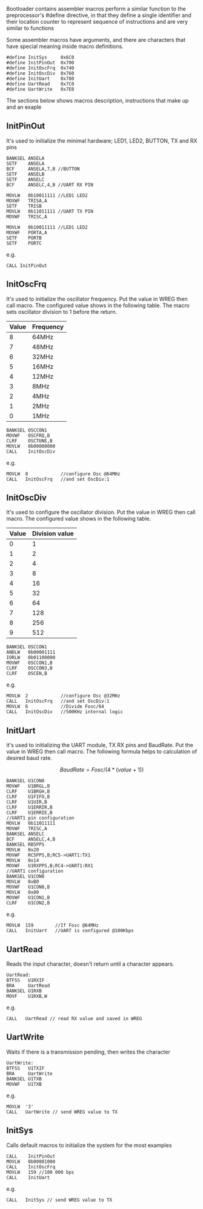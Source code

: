 Bootloader contains assembler macros perform a similar function to the preprocessor's #define directive, in that 
they define a single identifier and their location counter to represent sequence of instructions and are very similar to functions 

Some assembler macros have arguments, and there are characters that have special meaning inside macro definitions.
```
#define InitSys	    0x6C0
#define InitPinOut  0x700
#define InitOscFrq  0x740
#define InitOscDiv  0x760
#define InitUart    0x780
#define UartRead    0x7C0
#define UartWrite   0x7E0
```

The sections below shows macros description, instructions that make up and an exaple
## InitPinOut
It's used to initialize the minimal hardware; LED1, LED2, BUTTON, TX and RX pins

    BANKSEL ANSELA
    SETF    ANSELA
    BCF     ANSELA,7,B //BUTTON
    SETF    ANSELB
    SETF    ANSELC
    BCF     ANSELC,4,B //UART RX PIN
    
    MOVLW   0b10011111 //LED1 LED2
    MOVWF   TRISA,A
    SETF    TRISB
    MOVLW   0b11011111 //UART TX PIN
    MOVWF   TRISC,A
    
    MOVLW   0b10011111 //LED1 LED2
    MOVWF   PORTA,A
    SETF    PORTB
    SETF    PORTC

e.g.
```
CALL InitPinOut
```
## InitOscFrq
It's used to initialize the oscillator frequency. Put the value in WREG then call macro. The configured value shows in the following table. The macro sets oscillator division to 1 before the return.

| Value | Frequency |
| --- | --- |
| 8 | 64MHz |
| 7 | 48MHz |
| 6 | 32MHz |
| 5 | 16MHz |
| 4 | 12MHz |
| 3 | 8MHz |
| 2 | 4MHz |
| 1 | 2MHz |
| 0 | 1MHz |

    BANKSEL OSCCON1
    MOVWF   OSCFRQ,B
    CLRF    OSCTUNE,B
    MOVLW   0b00000000
    CALL    InitOscDiv
e.g.
```
MOVLW  8            //configure Osc @64MHz
CALL   InitOscFrq   //and set OscDiv:1
```

## InitOscDiv
It's used to configure the oscillator division. Put the value in WREG then call macro. The configured value shows in the following table.

| Value | Division value |
| --- | --- |
| 0 | 1 |
| 1 | 2 |
| 2 | 4 |
| 3 | 8 |
| 4 | 16 |
| 5 | 32 |
| 6 | 64 |
| 7 | 128 |
| 8 | 256 |
| 9 | 512 |


    BANKSEL OSCCON1
    ANDLW   0b00001111
    IORLW   0b01100000
    MOVWF   OSCCON1,B
    CLRF    OSCCON3,B
    CLRF    OSCEN,B

e.g.
```
MOVLW  2            //configure Osc @32MHz
CALL   InitOscFrq   //and set OscDiv:1
MOVLW  6            //Divide Fosc/64
CALL   InitOscDiv   //500KHz internal logic
```
## InitUart
it's used to initializing the UART module, TX RX pins and BaudRate. Put the value in WREG then call macro. The following formula helps to calculation of desired baud rate.

```math
BaudRate=Fosc/(4*(value+1))
```

    BANKSEL U1CON0
    MOVWF   U1BRGL,B
    CLRF    U1BRGH,B
    CLRF    U1FIFO,B
    CLRF    U1UIR,B
    CLRF    U1ERRIR,B
    CLRF    U1ERRIE,B    
    //UART1 pin configuration
    MOVLW   0b11011111
    MOVWF   TRISC,A
    BANKSEL ANSELC
    BCF	    ANSELC,4,B
    BANKSEL RB5PPS
    MOVLW   0x20
    MOVWF   RC5PPS,B;RC5->UART1:TX1
    MOVLW   0x14
    MOVWF   U1RXPPS,B;RC4->UART1:RX1
    //UART1 configuration
    BANKSEL U1CON0
    MOVLW   0xB0
    MOVWF   U1CON0,B
    MOVLW   0x80
    MOVWF   U1CON1,B
    CLRF    U1CON2,B

e.g.
```
MOVLW  159        //If Fosc @64MHz
CALL   InitUart   //UART is configured @100Kbps
```
## UartRead
Reads the input character, doesn't return until a character appears.

    UartRead:
    BTFSS   U1RXIF
    BRA     UartRead
    BANKSEL U1RXB
    MOVF    U1RXB,W

e.g.
```
CALL   UartRead // read RX value and saved in WREG
```
## UartWrite

Waits if there is a transmission pending, then writes the character

    UartWrite:
    BTFSS   U1TXIF
    BRA     UartWrite
    BANKSEL U1TXB
    MOVWF   U1TXB


e.g.
```
MOVLW  '3'
CALL   UartWrite // send WREG value to TX
```
## InitSys
Calls default macros to initialize the system for the most examples

    CALL    InitPinOut
    MOVLW   0b00001000
    CALL    InitOscFrq
    MOVLW   159 //100 000 bps
    CALL    InitUart	

e.g.
```
CALL   InitSys // send WREG value to TX
```
